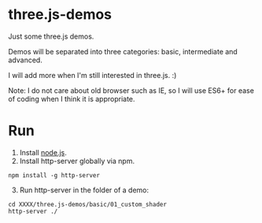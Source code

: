 # three.js-demos

Just some three.js demos.

Demos will be separated into three categories: basic, intermediate and advanced.

I will add more when I'm still interested in three.js. :)

Note: I do not care about old browser such as IE, so I will use ES6+ for ease of coding when I think it is appropriate.

# Run

1. Install [node.js](https://nodejs.org).
2. Install http-server globally via npm.

```
npm install -g http-server
```

3. Run http-server in the folder of a demo:

```
cd XXXX/three.js-demos/basic/01_custom_shader
http-server ./
```
